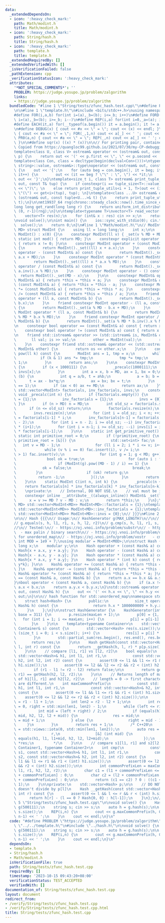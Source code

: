 ```yaml
---
data:
  _extendedDependsOn:
  - icon: ':heavy_check_mark:'
    path: Math/modint.h
    title: Math/modint.h
  - icon: ':heavy_check_mark:'
    path: String/hash.h
    title: String/hash.h
  - icon: ':heavy_check_mark:'
    path: template.h
    title: template.h
  _extendedRequiredBy: []
  _extendedVerifiedWith: []
  _isVerificationFailed: false
  _pathExtension: cpp
  _verificationStatusIcon: ':heavy_check_mark:'
  attributes:
    '*NOT_SPECIAL_COMMENTS*': ''
    PROBLEM: https://judge.yosupo.jp/problem/zalgorithm
    links:
    - https://judge.yosupo.jp/problem/zalgorithm
  bundledCode: "#line 1 \"String/tests/zfunc_hash.test.cpp\"\n#define PROBLEM \"https://judge.yosupo.jp/problem/zalgorithm\"\
    \n\n#line 1 \"template.h\"\n#include <bits/stdc++.h>\nusing namespace std;\n\n\
    #define FOR(i,a,b) for(int i=(a),_b=(b); i<=_b; i++)\n#define FORD(i,a,b) for(int\
    \ i=(a),_b=(b); i>=_b; i--)\n#define REP(i,a) for(int i=0,_a=(a); i<_a; i++)\n\
    #define EACH(it,a) for(__typeof(a.begin()) it = a.begin(); it != a.end(); ++it)\n\
    \n#define DEBUG(x) { cout << #x << \" = \"; cout << (x) << endl; }\n#define PR(a,n)\
    \ { cout << #a << \" = \"; FOR(_,1,n) cout << a[_] << ' '; cout << endl; }\n#define\
    \ PR0(a,n) { cout << #a << \" = \"; REP(_,n) cout << a[_] << ' '; cout << endl;\
    \ }\n\n#define sqr(x) ((x) * (x))\n\n// For printing pair, container, etc.\n//\
    \ Copied from https://quangloc99.github.io/2021/07/30/my-CP-debugging-template.html\n\
    template<class U, class V> ostream& operator << (ostream& out, const pair<U, V>&\
    \ p) {\n    return out << '(' << p.first << \", \" << p.second << ')';\n}\n\n\
    template<class Con, class = decltype(begin(declval<Con>()))>\ntypename enable_if<!is_same<Con,\
    \ string>::value, ostream&>::type\noperator << (ostream& out, const Con& con)\
    \ {\n    out << '{';\n    for (auto beg = con.begin(), it = beg; it != con.end();\
    \ it++) {\n        out << (it == beg ? \"\" : \", \") << *it;\n    }\n    return\
    \ out << '}';\n}\ntemplate<size_t i, class T> ostream& print_tuple_utils(ostream&\
    \ out, const T& tup) {\n    if constexpr(i == tuple_size<T>::value) return out\
    \ << \")\"; \n    else return print_tuple_utils<i + 1, T>(out << (i ? \", \" :\
    \ \"(\") << get<i>(tup), tup); \n}\ntemplate<class ...U> ostream& operator <<\
    \ (ostream& out, const tuple<U...>& t) {\n    return print_tuple_utils<0, tuple<U...>>(out,\
    \ t);\n}\n\nmt19937_64 rng(chrono::steady_clock::now().time_since_epoch().count());\n\
    long long get_rand(long long r) {\n    return uniform_int_distribution<long long>\
    \ (0, r-1)(rng);\n}\n\ntemplate<typename T>\nvector<T> read_vector(int n) {\n\
    \    vector<T> res(n);\n    for (int& x : res) cin >> x;\n    return res;\n}\n\
    \nvoid solve();\n\nint main() {\n    ios::sync_with_stdio(0); cin.tie(0);\n  \
    \  solve();\n    return 0;\n}\n#line 1 \"Math/modint.h\"\n// ModInt {{{\ntemplate<int\
    \ MD> struct ModInt {\n    using ll = long long;\n    int x;\n\n    constexpr\
    \ ModInt() : x(0) {}\n    constexpr ModInt(ll v) { _set(v % MD + MD); }\n    constexpr\
    \ static int mod() { return MD; }\n    constexpr explicit operator bool() const\
    \ { return x != 0; }\n\n    constexpr ModInt operator + (const ModInt& a) const\
    \ {\n        return ModInt()._set((ll) x + a.x);\n    }\n    constexpr ModInt\
    \ operator - (const ModInt& a) const {\n        return ModInt()._set((ll) x -\
    \ a.x + MD);\n    }\n    constexpr ModInt operator * (const ModInt& a) const {\n\
    \        return ModInt()._set((ll) x * a.x % MD);\n    }\n    constexpr ModInt\
    \ operator / (const ModInt& a) const {\n        return ModInt()._set((ll) x *\
    \ a.inv().x % MD);\n    }\n    constexpr ModInt operator - () const {\n      \
    \  return ModInt()._set(MD - x);\n    }\n\n    constexpr ModInt& operator += (const\
    \ ModInt& a) { return *this = *this + a; }\n    constexpr ModInt& operator -=\
    \ (const ModInt& a) { return *this = *this - a; }\n    constexpr ModInt& operator\
    \ *= (const ModInt& a) { return *this = *this * a; }\n    constexpr ModInt& operator\
    \ /= (const ModInt& a) { return *this = *this / a; }\n\n    friend constexpr ModInt\
    \ operator + (ll a, const ModInt& b) {\n        return ModInt()._set(a % MD +\
    \ b.x);\n    }\n    friend constexpr ModInt operator - (ll a, const ModInt& b)\
    \ {\n        return ModInt()._set(a % MD - b.x + MD);\n    }\n    friend constexpr\
    \ ModInt operator * (ll a, const ModInt& b) {\n        return ModInt()._set(a\
    \ % MD * b.x % MD);\n    }\n    friend constexpr ModInt operator / (ll a, const\
    \ ModInt& b) {\n        return ModInt()._set(a % MD * b.inv().x % MD);\n    }\n\
    \n    constexpr bool operator == (const ModInt& a) const { return x == a.x; }\n\
    \    constexpr bool operator != (const ModInt& a) const { return x != a.x; }\n\
    \n    friend std::istream& operator >> (std::istream& is, ModInt& other) {\n \
    \       ll val; is >> val;\n        other = ModInt(val);\n        return is;\n\
    \    }\n    constexpr friend std::ostream& operator << (std::ostream& os, const\
    \ ModInt& other) {\n        return os << other.x;\n    }\n\n    constexpr ModInt\
    \ pow(ll k) const {\n        ModInt ans = 1, tmp = x;\n        while (k) {\n \
    \           if (k & 1) ans *= tmp;\n            tmp *= tmp;\n            k >>=\
    \ 1;\n        }\n        return ans;\n    }\n\n    constexpr ModInt inv() const\
    \ {\n        if (x < 1000111) {\n            _precalc(1000111);\n            return\
    \ invs[x];\n        }\n        int a = x, b = MD, ax = 1, bx = 0;\n        while\
    \ (b) {\n            int q = a/b, t = a%b;\n            a = b; b = t;\n      \
    \      t = ax - bx*q;\n            ax = bx; bx = t;\n        }\n        assert(a\
    \ == 1);\n        if (ax < 0) ax += MD;\n        return ax;\n    }\n\n    static\
    \ std::vector<ModInt> factorials, inv_factorials, invs;\n    constexpr static\
    \ void _precalc(int n) {\n        if (factorials.empty()) {\n            factorials\
    \ = {1};\n            inv_factorials = {1};\n            invs = {0};\n       \
    \ }\n        if (n > MD) n = MD;\n        int old_sz = factorials.size();\n  \
    \      if (n <= old_sz) return;\n\n        factorials.resize(n);\n        inv_factorials.resize(n);\n\
    \        invs.resize(n);\n\n        for (int i = old_sz; i < n; ++i) factorials[i]\
    \ = factorials[i-1] * i;\n        inv_factorials[n-1] = factorials.back().pow(MD\
    \ - 2);\n        for (int i = n - 2; i >= old_sz; --i) inv_factorials[i] = inv_factorials[i+1]\
    \ * (i+1);\n        for (int i = n-1; i >= old_sz; --i) invs[i] = inv_factorials[i]\
    \ * factorials[i-1];\n    }\n\n    static int get_primitive_root() {\n       \
    \ static int primitive_root = 0;\n        if (!primitive_root) {\n           \
    \ primitive_root = [&]() {\n                std::set<int> fac;\n             \
    \   int v = MD - 1;\n                for (ll i = 2; i * i <= v; i++)\n       \
    \             while (v % i == 0) fac.insert(i), v /= i;\n                if (v\
    \ > 1) fac.insert(v);\n                for (int g = 1; g < MD; g++) {\n      \
    \              bool ok = true;\n                    for (auto i : fac)\n     \
    \                   if (ModInt(g).pow((MD - 1) / i) == 1) {\n                \
    \            ok = false;\n                            break;\n               \
    \         }\n                    if (ok) return g;\n                }\n      \
    \          return -1;\n            }();\n        }\n        return primitive_root;\n\
    \    }\n\n    static ModInt C(int n, int k) {\n        _precalc(n + 1);\n    \
    \    return factorials[n] * inv_factorials[k] * inv_factorials[n-k];\n    }\n\
    \    \nprivate:\n    // Internal, DO NOT USE.\n    // val must be in [0, 2*MD)\n\
    \    constexpr inline __attribute__((always_inline)) ModInt& _set(ll v) {\n  \
    \      x = v >= MD ? v - MD : v;\n        return *this;\n    }\n};\ntemplate <int\
    \ MD> std::vector<ModInt<MD>> ModInt<MD>::factorials = {1};\ntemplate <int MD>\
    \ std::vector<ModInt<MD>> ModInt<MD>::inv_factorials = {1};\ntemplate <int MD>\
    \ std::vector<ModInt<MD>> ModInt<MD>::invs = {0};\n// }}}\n#line 2 \"String/hash.h\"\
    \n\n// Hash {{{\n// Usage:\n// HashGenerator g(MAX_LENGTH)\n//\n// auto h = g.hash(s)\n\
    // g.equals(s, h, l1, r1, s, h, l2, r2)\n// g.cmp(s, h, l1, r1, s, h, l2, r2)\n\
    //\n// Tested:\n// - https://oj.vnoi.info/problem/substr\n// - https://oj.vnoi.info/problem/paliny\
    \  - max palin / binary search\n// - https://oj.vnoi.info/problem/dtksub  - hash<Hash>\
    \ for unordered_map\n// - https://oj.vnoi.info/problem/vostr   - cmp\n\nconst\
    \ int MOD = 1e9 + 7;\nusing modular = ModInt<MOD>;\n\nstruct Hash {\n    long\
    \ long x;\n    modular y;\n\n    Hash operator + (const Hash& a) const { return\
    \ Hash{x + a.x, y + a.y}; }\n    Hash operator - (const Hash& a) const { return\
    \ Hash{x - a.x, y - a.y}; }\n    Hash operator * (const Hash& a) const { return\
    \ Hash{x * a.x, y * a.y}; }\n    Hash operator * (int k) const { return Hash{x*k,\
    \ y*k}; }\n\n    Hash& operator += (const Hash& a) { return *this = *this + a;\
    \ }\n    Hash& operator -= (const Hash& a) { return *this = *this - a; }\n   \
    \ Hash& operator *= (const Hash& a) { return *this = *this * a; }\n};\nbool operator\
    \ == (const Hash& a, const Hash& b) {\n    return a.x == b.x && a.y == b.y;\n\
    }\nbool operator < (const Hash& a, const Hash& b) {\n    if (a.x != b.x) return\
    \ a.x < b.x;\n    return a.y.x < b.y.x;\n}\nstd::ostream& operator << (std::ostream&\
    \ out, const Hash& h) {\n    out << '(' << h.x << \", \" << h.y << ')';\n    return\
    \ out;\n}\n\n// hash function for std::unordered_map\nnamespace std {\n    template<>\n\
    \    struct hash<Hash> {\n        public:\n            size_t operator() (const\
    \ Hash& h) const {\n                return h.x * 1000000009 + h.y.x;\n       \
    \     }\n    };\n}\n\nstruct HashGenerator {\n    HashGenerator(int maxLen, int\
    \ base = 311) {\n        p.resize(maxLen + 1);\n        p[0] = {1, 1};\n     \
    \   for (int i = 1; i <= maxLen; i++) {\n            p[i] = p[i-1] * base;\n \
    \       }\n    }\n\n    template<typename Container>\n    std::vector<Hash> hash(const\
    \ Container& s) const {\n        std::vector<Hash> res(s.size());\n        for\
    \ (size_t i = 0; i < s.size(); i++) {\n            res[i] = p[i] * (int) s[i];\n\
    \        }\n        std::partial_sum(res.begin(), res.end(), res.begin());\n \
    \       return res;\n    }\n\n    Hash getHash(const std::vector<Hash>& h, int\
    \ l, int r) const {\n        return __getHash(h, l, r) * p[p.size() - 1 - l];\n\
    \    }\n\n    // compare [l1, r1] vs [l2, r2]\n    bool equals(\n            const\
    \ std::vector<Hash>& h1, int l1, int r1,\n            const std::vector<Hash>&\
    \ h2, int l2, int r2) const {\n        assert(0 <= l1 && l1 <= r1 && r1 < (int)\
    \ h1.size());\n        assert(0 <= l2 && l2 <= r2 && r2 < (int) h2.size());\n\
    \        if (r1 - l1 != r2 - l2) return false;\n\n        return getHash(h1, l1,\
    \ r1) == getHash(h2, l2, r2);\n    }\n\n    // Returns length of max common prefix\
    \ of h1[l1, r1] and h2[l2, r2]\n    // length = 0 -> first character of 2 substrings\
    \ are different.\n    int maxCommonPrefix(\n            const std::vector<Hash>&\
    \ h1, int l1, int r1,\n            const std::vector<Hash>& h2, int l2, int r2)\
    \ const {\n        assert(0 <= l1 && l1 <= r1 && r1 < (int) h1.size());\n    \
    \    assert(0 <= l2 && l2 <= r2 && r2 < (int) h2.size());\n\n        int len1\
    \ = r1 - l1 + 1;\n        int len2 = r2 - l2 + 1;\n\n        int res = -1, left\
    \ = 0, right = std::min(len1, len2) - 1;\n        while (left <= right) {\n  \
    \          int mid = (left + right) / 2;\n            if (equals(h1, l1, l1 +\
    \ mid, h2, l2, l2 + mid)) {\n                res = mid;\n                left\
    \ = mid + 1;\n            } else {\n                right = mid - 1;\n       \
    \     }\n        }\n        return res + 1;\n        /* C++20\n        auto r\
    \ = std::views::iota(0, std::min(len1, len2));\n        auto res = std::ranges::partition_point(\n\
    \                r,\n                [&] (int mid) {\n                    return\
    \ equals(h1, l1, l1+mid, h2, l2, l2+mid);\n                });\n        return\
    \ *res;\n         */\n    }\n\n    // compare s1[l1, r1] and s2[l2, r2]\n    template<typename\
    \ Container1, typename Container2>\n    int cmp(\n            const Container1&\
    \ s1, const std::vector<Hash>& h1, int l1, int r1,\n            const Container2&\
    \ s2, const std::vector<Hash>& h2, int l2, int r2) const {\n        assert(0 <=\
    \ l1 && l1 <= r1 && r1 < (int) h1.size());\n        assert(0 <= l2 && l2 <= r2\
    \ && r2 < (int) h2.size());\n\n        int commonPrefixLen = maxCommonPrefix(h1,\
    \ l1, r1, h2, l2, r2);\n        char c1 = (l1 + commonPrefixLen <= r1) ? s1[l1\
    \ + commonPrefixLen] : 0;\n        char c2 = (l2 + commonPrefixLen <= r2) ? s2[l2\
    \ + commonPrefixLen] : 0;\n\n        return (c1 == c2) ? 0 : ((c1 < c2) ? -1 :\
    \ 1);\n    }\n\nprivate:\n    std::vector<Hash> p;\n\n    // DO NOT USE, this\
    \ doesn't divide by p[l]\n    Hash __getHash(const std::vector<Hash>& h, int l,\
    \ int r) const {\n        assert(0 <= l && l <= r && r < (int) h.size());\n  \
    \      return h[r] - (l == 0 ? Hash{0, 0} : h[l-1]);\n    }\n};\n// }}}\n#line\
    \ 5 \"String/tests/zfunc_hash.test.cpp\"\n\nvoid solve() {\n    HashGenerator\
    \ g(500111);\n    string s; cin >> s;\n    auto h = g.hash(s);\n\n    int n =\
    \ s.size();\n    REP(i,n) {\n        cout << g.maxCommonPrefix(h, 0, n-1, h, i,\
    \ n-1) << ' ';\n    }\n    cout << endl;\n}\n"
  code: "#define PROBLEM \"https://judge.yosupo.jp/problem/zalgorithm\"\n\n#include\
    \ \"../../template.h\"\n#include \"../hash.h\"\n\nvoid solve() {\n    HashGenerator\
    \ g(500111);\n    string s; cin >> s;\n    auto h = g.hash(s);\n\n    int n =\
    \ s.size();\n    REP(i,n) {\n        cout << g.maxCommonPrefix(h, 0, n-1, h, i,\
    \ n-1) << ' ';\n    }\n    cout << endl;\n}\n"
  dependsOn:
  - template.h
  - String/hash.h
  - Math/modint.h
  isVerificationFile: true
  path: String/tests/zfunc_hash.test.cpp
  requiredBy: []
  timestamp: '2023-10-15 09:43:20+08:00'
  verificationStatus: TEST_ACCEPTED
  verifiedWith: []
documentation_of: String/tests/zfunc_hash.test.cpp
layout: document
redirect_from:
- /verify/String/tests/zfunc_hash.test.cpp
- /verify/String/tests/zfunc_hash.test.cpp.html
title: String/tests/zfunc_hash.test.cpp
---
```

